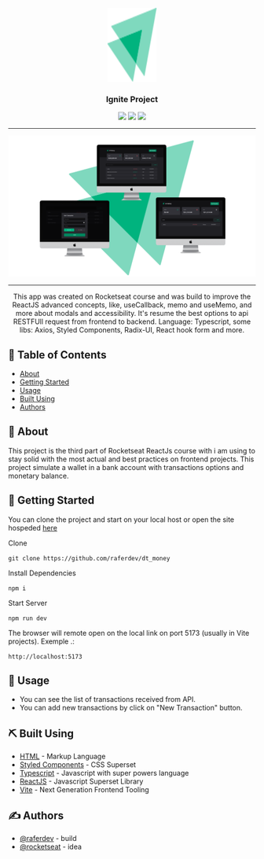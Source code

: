 <p align="center">
  <a href="https://pomodoro-timer-ebon.vercel.app/">
 <img width=100px height=150px src="./readme_assets/logo.svg" alt="Project logo"></a>
</p>

<h3 align="center">Ignite Project</h3>

<p align="center">
<img src="https://img.shields.io/github/last-commit/raferdev/dt_money?style=for-the-badge">
<img src="https://img.shields.io/github/languages/count/raferdev/dt_money?style=for-the-badge">
<img src="https://img.shields.io/github/license/raferdev/dt_money?style=for-the-badge">
</p>

---

<img src="./readme_assets/readme_banner.png">

---

<p align="center"> This app was created on Rocketseat course and was build to improve the ReactJS advanced concepts, like, useCallback, memo and useMemo, and more about modals and accessibility. It's resume the best options to api RESTFUll request from frontend to backend. Language: Typescript, some libs: Axios, Styled Components, Radix-UI, React hook form and more.
</p>

## 📝 Table of Contents

- [About](#about)
- [Getting Started](#getting_started)
- [Usage](#usage)
- [Built Using](#built_using)
- [Authors](#authors)

## 🧐 About <a name = "about"></a>

This project is the third part of Rocketseat ReactJs course with i am using to stay solid with the most actual and best practices on frontend projects. This project simulate a wallet in a bank account with transactions options and monetary balance.

## 🏁 Getting Started <a name = "getting_started"></a>

You can clone the project and start on your local host or open the site hospeded <a href="https://ignite-social-ten.vercel.app">here</a>

Clone

```
git clone https://github.com/raferdev/dt_money
```

Install Dependencies

```
npm i
```

Start Server

```
npm run dev
```

The browser will remote open on the local link on port 5173 (usually in Vite projects). Exemple .:

```
http://localhost:5173
```

## 🎈 Usage <a name="usage"></a>

- You can see the list of transactions received from API.
- You can add new transactions by click on "New Transaction" button.

## ⛏️ Built Using <a name = "built_using"></a>

- [HTML](https://developer.mozilla.org/pt-BR/docs/Web/HTML) - Markup Language
- [Styled Components](https://styled-components.com/) - CSS Superset
- [Typescript](https://developer.mozilla.org/pt-BR/docs/Web/typescript) - Javascript with super powers language
- [ReactJS](https://pt-br.reactjs.org/) - Javascript Superset Library
- [Vite](https://pt-br.reactjs.org/) - Next Generation Frontend Tooling

## ✍️ Authors <a name = "authors"></a>

- [@raferdev](https://github.com/raferdev) - build
- [@rocketseat](https://github.com/rocketseat) - idea
